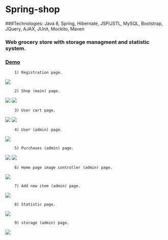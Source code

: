 # Spring-shop



###Technologies: Java 8, Spring, Hibernate, JSP/JSTL, MySQL, Bootstrap, JQuery, AJAX, JUnit, Mockito, Maven

<h3> Web grocery store with storage managment and statistic system. </h3>

<a href="http://grocerystore-webgrocerystore.rhcloud.com/"> <h3> Demo </h3> </a>


```
	1) Registration page.
```

<img src="http://i.imgur.com/EUTSDg6.jpg">

```
	2) Shop (main) page.
```

<img src="http://imgur.com/8GYRARZ.jpg">

<img src="http://imgur.com/9lHpvMq.jpg">


```
	3) User cart page.
```
<img src="http://i.imgur.com/IAZJjQY.jpg">

<img src="http://i.imgur.com/LScvKz0.jpg">


```
	4) User (admin) page.
```

<img src="http://i.imgur.com/obVwrGM.jpg">

```
	5) Purchases (admin) page.
```

<img src="http://i.imgur.com/znJXGrU.jpg">

<img src="http://i.imgur.com/Nkfihf3.jpg">

```
	6) Home page image controller (admin) page.
```

<img src="http://i.imgur.com/UbJiRBe.jpg">

```
	7) Add new item (admin) page.
```

<img src="http://i.imgur.com/HVN9Dyo.jpg">

```
	8) Statistic page.
```

<img src="http://i.imgur.com/csMxwLD.jpg">

```
	9) storage (admin) page.
```

<img src="http://i.imgur.com/dNR8mUp.jpg">

